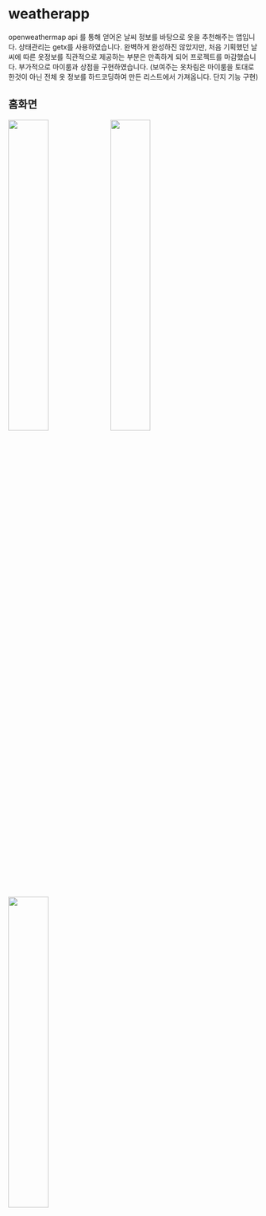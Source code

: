 # weatherapp

openweathermap api 를 통해 얻어온 날씨 정보를 바탕으로 옷을 추천해주는 앱입니다.
상태관리는 getx를 사용하였습니다.
완벽하게 완성하진 않았지만, 처음 기획했던 날씨에 따른 옷정보를 직관적으로 제공하는 부분은 만족하게 되어 프로젝트를 마감했습니다.
부가적으로 마이룸과 상점을 구현하였습니다. (보여주는 옷차림은 마이룸을 토대로 한것이 아닌 전체 옷 정보를 하드코딩하여 만든 리스트에서 가져옵니다. 단지 기능 구현)
## 홈화면

<img src=https://user-images.githubusercontent.com/85559690/176367035-dd40d659-a6bb-4f5e-9e77-1d972fed5955.png width="40%">
<img src=https://user-images.githubusercontent.com/85559690/176367043-4b0f2bea-2298-4840-b7fb-0e10950cffc4.png width="40%">
<img src=https://user-images.githubusercontent.com/85559690/176367045-1bb1963b-1ddf-4ab7-a3cd-f4b7c98aa7b1.png width="40%">

